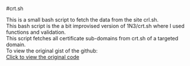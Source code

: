 #crt.sh
<p>This is a small bash script to fetch the data from the site crl.sh.<br />
	This bash script is the a bit improvised version of 1N3/crt.sh where I used functions and validation.<br />
	This script fetches all certificate sub-domains from crt.sh of a targeted domain.<br />
	To view the original gist of the github:<br />
	<a href="https://gist.github.com/1N3/dec432d14fec84e09733f39669ebca0f" target="_blank">Click to view the original code</a>
</p>